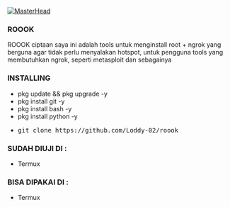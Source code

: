 [![MasterHead](https://1.bp.blogspot.com/-7A4WynwLsMw/XbBpCXG8fHI/AAAAAAAAMt4/uOa1bpLskYgrwGbllhSu2SDj_Mig8SXJQCLcBGAsYHQ/s1600/2000_600px.gif)](https://rishavchanda.io)

### ROOOK
ROOOK ciptaan saya ini adalah tools untuk menginstall root + ngrok yang berguna agar tidak perlu menyalakan hotspot, untuk pengguna tools yang membutuhkan ngrok, seperti metasploit dan sebagainya

### INSTALLING
* pkg update && pkg upgrade -y
* pkg install git -y
* pkg install bash -y
* pkg install python -y
* <pre>git clone https://github.com/Loddy-02/roook</pre>

### SUDAH DIUJI DI :
* Termux

### BISA DIPAKAI DI :
* Termux
